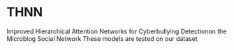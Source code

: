 # THNN
Improved Hierarchical Attention Networks for Cyberbullying Detectionon the Microblog Social Network
These models are tested on our dataset
